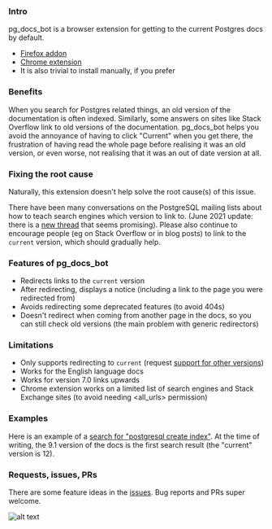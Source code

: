 ### Intro
pg_docs_bot is a browser extension for getting to the current Postgres docs by default.
* [Firefox addon](https://addons.mozilla.org/en-US/firefox/addon/pg_docs_bot/)
* [Chrome extension](https://chrome.google.com/webstore/detail/pgdocsbot/hkbfkapgdfedgidpfbhlogecohcnaeod?hl=en-GB)
* It is also trivial to install manually, if you prefer

### Benefits
When you search for Postgres related things, an old version of the documentation is often indexed. Similarly, some answers on sites like Stack Overflow link to old versions of the documentation. pg_docs_bot helps you avoid the annoyance of having to click "Current" when you get there, the frustration of having read the whole page before realising it was an old version, or even worse, not realising that it was an out of date version at all.

### Fixing the root cause
Naturally, this extension doesn't help solve the root cause(s) of this issue.

There have been many conversations on the PostgreSQL mailing lists about how to teach search engines which version to link to. (June 2021 update: there is a [new thread](https://www.postgresql.org/message-id/flat/CABUevEyGwaZE8KJg%3D-K4f7moUo%3DUbV3AFbnmtTB-c31ojNn2Vg%40mail.gmail.com#611b31dcdc09aba835ef561ad15bed69) that seems promising). Please also continue to encourage people (eg on Stack Overflow or in blog posts) to link to the `current` version, which should gradually help.

### Features of pg_docs_bot
* Redirects links to the `current` version
* After redirecting, displays a notice (including a link to the page you were redirected from)
* Avoids redirecting some deprecated features (to avoid 404s)
* Doesn't redirect when coming from another page in the docs, so you can still check old versions (the main problem with generic redirectors)

### Limitations
* Only supports redirecting to `current` (request [support for other versions](https://github.com/mchristofides/pg_docs_bot/issues/1))
* Works for the English language docs
* Works for version 7.0 links upwards
* Chrome extension works on a limited list of search engines and Stack Exchange sites (to avoid needing <all_urls> permission)

### Examples
Here is an example of a [search for "postgresql create index"](https://duckduckgo.com/?q=postgresql+create+index). At the time of writing, the 9.1 version of the docs is the first search result (the "current" version is 12).

### Requests, issues, PRs
There are some feature ideas in the [issues](https://github.com/mchristofides/pg_docs_bot/issues). Bug reports and PRs super welcome.

![alt text](https://github.com/mchristofides/pg_docs_bot/blob/trunk/slonik_in_glasses_128.png)
